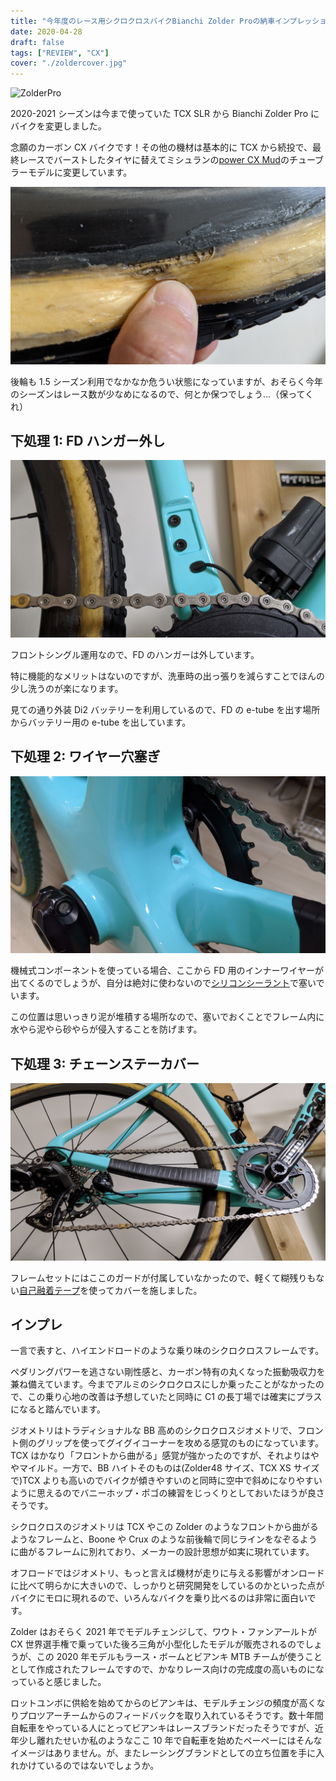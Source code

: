 ```yaml
---
title: "今年度のレース用シクロクロスバイクBianchi Zolder Proの納車インプレッション"
date: 2020-04-28
draft: false
tags: ["REVIEW", "CX"]
cover: "./zoldercover.jpg"
---
```


![ZolderPro](./zoldercover.jpg)

2020-2021 シーズンは今まで使っていた TCX SLR から Bianchi Zolder Pro にバイクを変更しました。

念願のカーボン CX バイクです！その他の機材は基本的に TCX から続投で、最終レースでバーストしたタイヤに替えてミシュランの[power CX Mud](https://amzn.to/35cWauv)のチューブラーモデルに変更しています。

![剥がれかけのタイヤ](./tyre_danger.jpg)

後輪も 1.5 シーズン利用でなかなか危うい状態になっていますが、おそらく今年のシーズンはレース数が少なめになるので、何とか保つでしょう…（保ってくれ）

## 下処理 1: FD ハンガー外し

![FDマウント外し](./fd_mount.jpg)

フロントシングル運用なので、FD のハンガーは外しています。

特に機能的なメリットはないのですが、洗車時の出っ張りを減らすことでほんの少し洗うのが楽になります。

見ての通り外装 Di2 バッテリーを利用しているので、FD の e-tube を出す場所からバッテリー用の e-tube を出しています。

## 下処理 2: ワイヤー穴塞ぎ

![シリコンシーラント](./hole_seal.jpg)

機械式コンポーネントを使っている場合、ここから FD 用のインナーワイヤーが出てくるのでしょうが、自分は絶対に使わないので[シリコンシーラント](https://amzn.to/3bMVoqF)で塞いでいます。

この位置は思いっきり泥が堆積する場所なので、塞いでおくことでフレーム内に水やら泥やら砂やらが侵入することを防げます。

## 下処理 3: チェーンステーカバー

![chainstaycover](./chainstaycover.jpg)

フレームセットにはここのガードが付属していなかったので、軽くて糊残りもない[自己融着テープ](https://amzn.to/3bMWVgi)を使ってカバーを施しました。

## インプレ

一言で表すと、ハイエンドロードのような乗り味のシクロクロスフレームです。

ペダリングパワーを逃さない剛性感と、カーボン特有の丸くなった振動吸収力を兼ね備えています。今までアルミのシクロクロスにしか乗ったことがなかったので、この乗り心地の改善は予想していたと同時に C1 の長丁場では確実にプラスになると踏んでいます。

ジオメトリはトラディショナルな BB 高めのシクロクロスジオメトリで、フロント側のグリップを使ってグイグイコーナーを攻める感覚のものになっています。TCX はかなり「フロントから曲がる」感覚が強かったのですが、それよりはややマイルド。一方で、BB ハイトそのものは(Zolder48 サイズ、TCX XS サイズで)TCX よりも高いのでバイクが傾きやすいのと同時に空中で斜めになりやすいように思えるのでバニーホップ・ポゴの練習をじっくりとしておいたほうが良さそうです。

シクロクロスのジオメトリは TCX やこの Zolder のようなフロントから曲がるようなフレームと、Boone や Crux のような前後輪で同じラインをなぞるように曲がるフレームに別れており、メーカーの設計思想が如実に現れています。

オフロードではジオメトリ、もっと言えば機材が走りに与える影響がオンロードに比べて明らかに大きいので、しっかりと研究開発をしているのかといった点がバイクにモロに現れるので、いろんなバイクを乗り比べるのは非常に面白いです。

Zolder はおそらく 2021 年でモデルチェンジして、ワウト・ファンアールトが CX 世界選手権で乗っていた後ろ三角が小型化したモデルが販売されるのでしょうが、この 2020 年モデルもラース・ボームとビアンキ MTB チームが使うこととして作成されたフレームですので、かなりレース向けの完成度の高いものになっていると感じました。

ロットユンボに供給を始めてからのビアンキは、モデルチェンジの頻度が高くなりプロツアーチームからのフィードバックを取り入れているそうです。数十年間自転車をやっている人にとってビアンキはレースブランドだったそうですが、近年少し離れたせいか私のようなここ 10 年で自転車を始めたペーペーにはそんなイメージはありません。が、またレーシングブランドとしての立ち位置を手に入れかけているのではないでしょうか。

<AmazonLinkBox url="https://www.amazon.co.jp/dp/B07W8FZJW6/?tag=gensobunya-22" />
